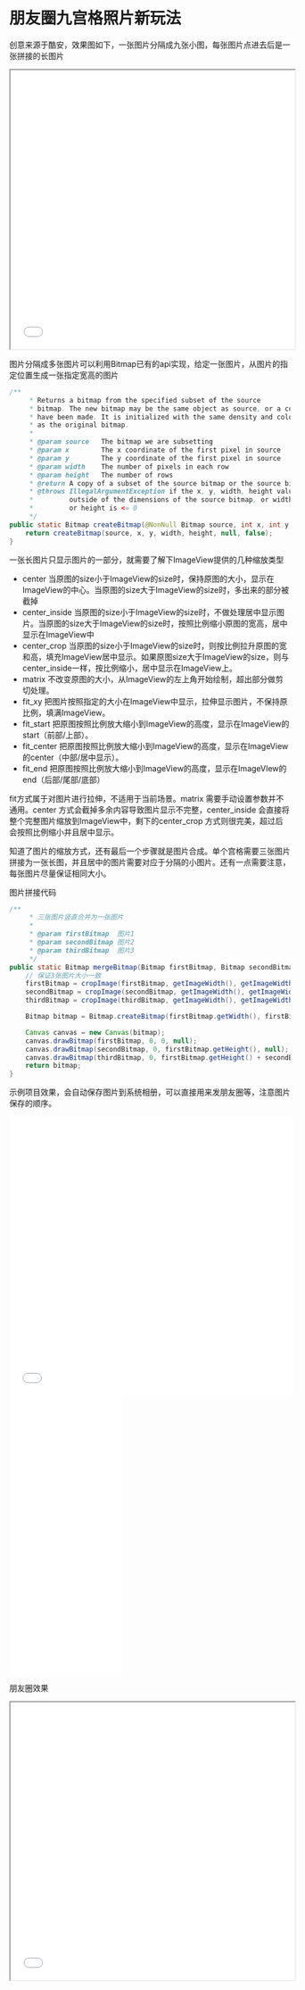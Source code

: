 # 朋友圈九宫格照片新玩法



创意来源于酷安，效果图如下，一张图片分隔成九张小图，每张图片点进去后是一张拼接的长图片

<iframe height=500 width=510 src="./android/image-grid.assets/a28e6c91020475132c0be4b83bf91ff9.mp4"></iframe>

图片分隔成多张图片可以利用Bitmap已有的api实现，给定一张图片，从图片的指定位置生成一张指定宽高的图片

```java
/**
     * Returns a bitmap from the specified subset of the source
     * bitmap. The new bitmap may be the same object as source, or a copy may
     * have been made. It is initialized with the same density and color space
     * as the original bitmap.
     *
     * @param source   The bitmap we are subsetting
     * @param x        The x coordinate of the first pixel in source
     * @param y        The y coordinate of the first pixel in source
     * @param width    The number of pixels in each row
     * @param height   The number of rows
     * @return A copy of a subset of the source bitmap or the source bitmap itself.
     * @throws IllegalArgumentException if the x, y, width, height values are
     *         outside of the dimensions of the source bitmap, or width is <= 0,
     *         or height is <= 0
     */
public static Bitmap createBitmap(@NonNull Bitmap source, int x, int y, int width, int height) {
    return createBitmap(source, x, y, width, height, null, false);
}
```

一张长图片只显示图片的一部分，就需要了解下ImageView提供的几种缩放类型

- center 			当原图的size小于ImageView的size时，保持原图的大小，显示在ImageView的中心。当原图的size大于ImageView的size时，多出来的部分被截掉
- center_inside  当原图的size小于ImageView的size时，不做处理居中显示图片。当原图的size大于ImageView的size时，按照比例缩小原图的宽高，居中显示在ImageView中
- center_crop   当原图的size小于ImageView的size时，则按比例拉升原图的宽和高，填充ImageView居中显示。如果原图size大于ImageView的size，则与center_inside一样，按比例缩小，居中显示在ImageView上。
- matrix  不改变原图的大小，从ImageView的左上角开始绘制，超出部分做剪切处理。
- fit_xy 把图片按照指定的大小在ImageView中显示，拉伸显示图片，不保持原比例，填满ImageView。
- fit_start 把原图按照比例放大缩小到ImageView的高度，显示在ImageView的start（前部/上部）。
- fit_center 把原图按照比例放大缩小到ImageView的高度，显示在ImageView的center（中部/居中显示）。
- fit_end 把原图按照比例放大缩小到ImageView的高度，显示在ImageVIew的end（后部/尾部/底部）



fit方式属于对图片进行拉伸，不适用于当前场景。matrix 需要手动设置参数并不通用。center 方式会截掉多余内容导致图片显示不完整，center_inside  会直接将整个完整图片缩放到ImageView中，剩下的center_crop   方式则很完美，超过后会按照比例缩小并且居中显示。



知道了图片的缩放方式，还有最后一个步骤就是图片合成。单个宫格需要三张图片拼接为一张长图，并且居中的图片需要对应于分隔的小图片。还有一点需要注意，每张图片尽量保证相同大小。



图片拼接代码

```java
/**
     * 三张图片竖直合并为一张图片
     *
     * @param firstBitmap  图片1
     * @param secondBitmap 图片2
     * @param thirdBitmap  图片3
     */
public static Bitmap mergeBitmap(Bitmap firstBitmap, Bitmap secondBitmap, Bitmap thirdBitmap) {
    // 保证3张图片大小一致
    firstBitmap = cropImage(firstBitmap, getImageWidth(), getImageWidth());
    secondBitmap = cropImage(secondBitmap, getImageWidth(), getImageWidth());
    thirdBitmap = cropImage(thirdBitmap, getImageWidth(), getImageWidth());

    Bitmap bitmap = Bitmap.createBitmap(firstBitmap.getWidth(), firstBitmap.getHeight() * 3, firstBitmap.getConfig());

    Canvas canvas = new Canvas(bitmap);
    canvas.drawBitmap(firstBitmap, 0, 0, null);
    canvas.drawBitmap(secondBitmap, 0, firstBitmap.getHeight(), null);
    canvas.drawBitmap(thirdBitmap, 0, firstBitmap.getHeight() + secondBitmap.getHeight(), null);
    return bitmap;
}
```

示例项目效果，会自动保存图片到系统相册，可以直接用来发朋友圈等，注意图片保存的顺序。
<iframe frameborder=0 height=500 width=510 src="./android/image-grid.assets/943358eb246fd42133b59d923d199806.mp4"></iframe>

<iframe frameborder=0 width='200px' height='500px' src="./html/location.html?https://github.com/z-houbin/ImageGrid"></iframe>


朋友圈效果

<iframe height=498 width=510 src="./android/image-grid.assets/0a746a8c328a9b166eb8efc42895553a.mp4"></iframe>
